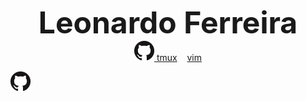 
<p align="center">
    <b><font size="10">Leonardo Ferreira</font></b><br>
    <a href="https://github.com/Valeyard1">
		<img src="img/GitHub-Mark-32px.png">
	</a>
    <a href="https://i.imgur.com/2o7ZIlW.png">tmux</a>&nbsp;&nbsp;&nbsp;
    <a href="https://i.imgur.com/IpD7E9E.png">vim</a>
</p>

[![GitHub-logo](img/GitHub-Mark/PNG/GitHub-Mark-32px.png)](https://github.com/Valeyard1)
